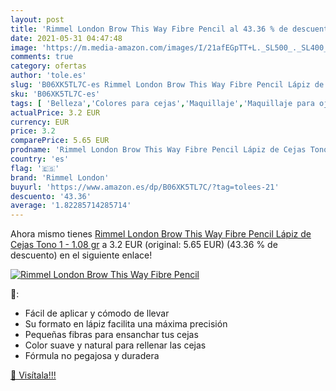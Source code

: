 ```yaml
---
layout: post
title: 'Rimmel London Brow This Way Fibre Pencil al 43.36 % de descuento'
date: 2021-05-31 04:47:48
image: 'https://m.media-amazon.com/images/I/21afEGpTT+L._SL500_._SL400_.jpg'
comments: true
category: ofertas
author: 'tole.es'
slug: 'B06XK5TL7C-es Rimmel London Brow This Way Fibre Pencil Lápiz de Cejas...'
sku: 'B06XK5TL7C-es'
tags: [ 'Belleza','Colores para cejas','Maquillaje','Maquillaje para ojos','lápiz','rimmel london', ]
actualPrice: 3.2 EUR
currency: EUR
price: 3.2
comparePrice: 5.65 EUR
prodname: 'Rimmel London Brow This Way Fibre Pencil Lápiz de Cejas Tono 1 - 1.08 gr'
country: 'es'
flag: '🇪🇸'
brand: 'Rimmel London'
buyurl: 'https://www.amazon.es/dp/B06XK5TL7C/?tag=tolees-21'
descuento: '43.36'
average: '1.82285714285714'
---
```


Ahora mismo tienes [Rimmel London Brow This Way Fibre Pencil Lápiz de Cejas Tono 1 - 1.08 gr](https://www.amazon.es/dp/B06XK5TL7C/?tag=tolees-21) a 3.2 EUR (original: 5.65 EUR) (43.36 %  de descuento) en el siguiente enlace!

[![Rimmel London Brow This Way Fibre Pencil](https://m.media-amazon.com/images/I/21afEGpTT+L._SL500_._SL400_.jpg)](https://www.amazon.es/dp/B06XK5TL7C/?tag=tolees-21)

🔎:

- Fácil de aplicar y cómodo de llevar
- Su formato en lápiz facilita una máxima precisión
- Pequeñas fibras para ensanchar tus cejas
- Color suave y natural para rellenar las cejas
- Fórmula no pegajosa y duradera

[🛒 Visítala!!!](https://www.amazon.es/dp/B06XK5TL7C/?tag=tolees-21)
